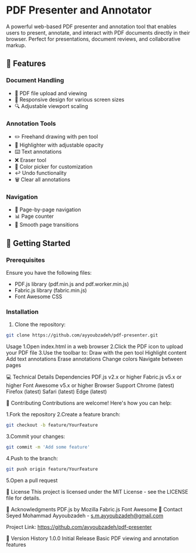 # PDF Presenter and Annotator

A powerful web-based PDF presenter and annotation tool that enables users to present, annotate, and interact with PDF documents directly in their browser. Perfect for presentations, document reviews, and collaborative markup.

## 🌟 Features

### Document Handling
- 📄 PDF file upload and viewing
- 📱 Responsive design for various screen sizes
- 🔍 Adjustable viewport scaling

### Annotation Tools
- ✏️ Freehand drawing with pen tool
- 🌈 Highlighter with adjustable opacity
- ⌨️ Text annotations
- ❌ Eraser tool
- 🎨 Color picker for customization
- ↩️ Undo functionality
- 🗑️ Clear all annotations

### Navigation
- 📖 Page-by-page navigation
- 📊 Page counter
- 🔄 Smooth page transitions

## 🚀 Getting Started

### Prerequisites

Ensure you have the following files:
- PDF.js library (pdf.min.js and pdf.worker.min.js)
- Fabric.js library (fabric.min.js)
- Font Awesome CSS

### Installation

1. Clone the repository:
```bash
git clone https://github.com/ayyoubzadeh/pdf-presenter.git
```

Usage
1.Open index.html in a web browser
2.Click the PDF icon to upload your PDF file
3.Use the toolbar to:
    Draw with the pen tool
    Highlight content
    Add text annotations
    Erase annotations
    Change colors
    Navigate between pages

💻 Technical Details
Dependencies
    PDF.js v2.x or higher
    Fabric.js v5.x or higher
    Font Awesome v5.x or higher
Browser Support
    Chrome (latest)
    Firefox (latest)
    Safari (latest)
    Edge (latest)

🤝 Contributing
Contributions are welcome! Here's how you can help:

1.Fork the repository
2.Create a feature branch:
```bash
git checkout -b feature/YourFeature
```
3.Commit your changes:
```bash
git commit -m 'Add some feature'
```
4.Push to the branch:
```bash
git push origin feature/YourFeature
```
5.Open a pull request

📝 License
This project is licensed under the MIT License - see the LICENSE file for details.

🙏 Acknowledgments
PDF.js by Mozilla
Fabric.js
Font Awesome
📧 Contact
Seyed Mohammad Ayyoubzadeh - s.m.ayyoubzadeh@gmail.com

Project Link: https://github.com/ayyoubzadeh/pdf-presenter


🔄 Version History
1.0.0
Initial Release
Basic PDF viewing and annotation features

